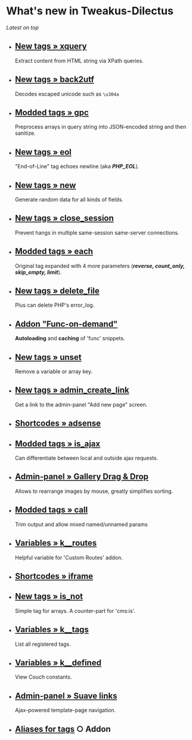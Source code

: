 # What's new in Tweakus-Dilectus

*Latest on top*

* ## [New tags » xquery](anton.cms@ya.ru__tags-new/xquery)
   Extract content from HTML string via XPath queries.
* ## [New tags » back2utf](anton.cms@ya.ru__tags-new/back2utf)
   Decodes escaped unicode such as `\u304a`
* ## [Modded tags » gpc](anton.cms@ya.ru__tags-modded/gpc)
   Preprocess arrays in query string into JSON-encoded string and then sanitize.
* ## [New tags » eol](anton.cms@ya.ru__tags-new/eol)
   "End-of-Line" tag echoes newline (aka ***PHP_EOL***).
* ## [New tags » new](anton.cms@ya.ru__tags-new/new)
   Generate random data for all kinds of fields.
* ## [New tags » close_session](anton.cms@ya.ru__tags-new/close_session)
   Prevent hangs in multiple same-session same-server connections.
* ## [Modded tags » each](anton.cms@ya.ru__tags-modded/each)
   Original tag expanded with 4 more parameters (***reverse, count_only, skip_empty, limit***).
* ## [New tags » delete_file](anton.cms@ya.ru__tags-new/delete_file)
   Plus can delete PHP's error_log.
* ## [**Addon "Func-on-demand"**](https://github.com/trendoman/Tweakus-Dilectus/tree/main/anton.cms@ya.ru__func-on-demand)
   **Autoloading** and **caching** of 'func' snippets.
* ## [New tags » unset](anton.cms@ya.ru__tags-new/unset)
   Remove a variable or array key.
* ## [New tags » admin_create_link](anton.cms@ya.ru__tags-new/admin_create_link)
   Get a link to the admin-panel "Add new page" screen.
* ## [Shortcodes » adsense](anton.cms@ya.ru__shortcodes/adsense)
* ## [Modded tags » is_ajax](anton.cms@ya.ru__tags-modded/is_ajax)
   Can differentiate between local and outside ajax requests.
* ## [Admin-panel » Gallery Drag & Drop](anton.cms@ya.ru__admin-panel-tweaks/gallery-drag-drop)
   Allows to rearrange images by mouse, greatly simplifies sorting.
* ## [Modded tags » call](anton.cms@ya.ru__tags-modded/call)
   Trim output and allow mixed named/unnamed params
* ## [Variables » k__routes](anton.cms@ya.ru__variables-new/k__routes)
   Helpful variable for 'Custom Routes' addon.
* ## [Shortcodes » iframe](anton.cms@ya.ru__shortcodes/iframe)
* ## [New tags » is_not](anton.cms@ya.ru__tags-new/is_not)
   Simple tag for arrays. A counter-part for 'cms:is'.
* ## [Variables » k__tags](anton.cms@ya.ru__variables-new/k__tags)
   List all registered tags.
* ## [Variables » k__defined](anton.cms@ya.ru__variables-new/k__defined)
   View Couch constants.
* ## [Admin-panel » Suave links](anton.cms@ya.ru__admin-panel-tweaks/suave-links)
   Ajax-powered template-page navigation.
* ## [Aliases for tags](anton.cms@ya.ru__tags-aliased) ○ Addon
